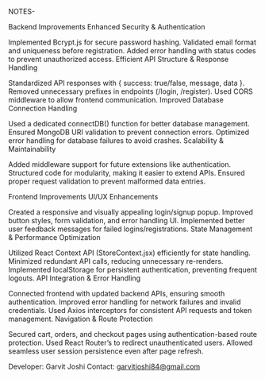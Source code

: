 NOTES- 

Backend Improvements
Enhanced Security & Authentication

Implemented Bcrypt.js for secure password hashing.
Validated email format and uniqueness before registration.
Added error handling with status codes to prevent unauthorized access.
Efficient API Structure & Response Handling

Standardized API responses with { success: true/false, message, data }.
Removed unnecessary prefixes in endpoints (/login, /register).
Used CORS middleware to allow frontend communication.
Improved Database Connection Handling

Used a dedicated connectDB() function for better database management.
Ensured MongoDB URI validation to prevent connection errors.
Optimized error handling for database failures to avoid crashes.
Scalability & Maintainability

Added middleware support for future extensions like authentication.
Structured code for modularity, making it easier to extend APIs.
Ensured proper request validation to prevent malformed data entries.


Frontend Improvements
UI/UX Enhancements

Created a responsive and visually appealing login/signup popup.
Improved button styles, form validation, and error handling UI.
Implemented better user feedback messages for failed logins/registrations.
State Management & Performance Optimization

Utilized React Context API (StoreContext.jsx) efficiently for state handling.
Minimized redundant API calls, reducing unnecessary re-renders.
Implemented localStorage for persistent authentication, preventing frequent logouts.
API Integration & Error Handling

Connected frontend with updated backend APIs, ensuring smooth authentication.
Improved error handling for network failures and invalid credentials.
Used Axios interceptors for consistent API requests and token management.
Navigation & Route Protection

Secured cart, orders, and checkout pages using authentication-based route protection.
Used React Router’s <Navigate> to redirect unauthenticated users.
Allowed seamless user session persistence even after page refresh.

Developer: Garvit Joshi 
Contact: garvitjoshi84@gmail.com
